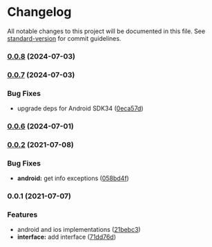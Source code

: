 # Changelog

All notable changes to this project will be documented in this file. See [standard-version](https://github.com/conventional-changelog/standard-version) for commit guidelines.

### [0.0.8](https://github.com/SimpliField/capacitor-app-update/compare/v0.0.7...v0.0.8) (2024-07-03)

### [0.0.7](https://github.com/SimpliField/capacitor-app-update/compare/v0.0.6...v0.0.7) (2024-07-03)


### Bug Fixes

* upgrade deps for Android SDK34 ([0eca57d](https://github.com/SimpliField/capacitor-app-update/commit/0eca57d07283ca0ccf77702be1bcc072a31cfd3a))

### [0.0.6](https://github.com/SimpliField/capacitor-app-update/compare/v0.0.3...v0.0.6) (2024-07-01)

### [0.0.2](https://github.com/SimpliField/capacitor-app-update/compare/v0.0.1...v0.0.2) (2021-07-08)


### Bug Fixes

* **android:** get info exceptions ([058bd4f](https://github.com/SimpliField/capacitor-app-update/commit/058bd4f794b168a5a36878f3927e497a3bf6d352))

### 0.0.1 (2021-07-07)


### Features

* android and ios implementations ([21bebc3](https://github.com/SimpliField/capacitor-app-update/commit/21bebc334ffbf8550dc001550ec158dd3c632e99))
* **interface:** add interface ([71dd76d](https://github.com/SimpliField/capacitor-app-update/commit/71dd76d4e69bbc0d87ac8866f5d98b1885a10f8e))
